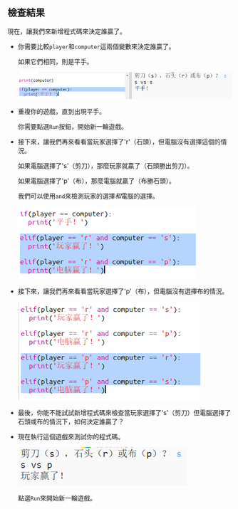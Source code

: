 ## 檢查結果

現在，讓我們來新增程式碼來決定誰贏了。

+ 你需要比較`player`和`computer`這兩個變數來決定誰贏了。
    
    如果它們相同，則是平手。
    
    ![截圖](images/rps-draw.png)

+ 重複你的遊戲，直到出現平手。
    
    你需要點選`Run`按鈕，開始新一輪遊戲。

+ 接下來，讓我們再來看看當玩家選擇了'r'（石頭），但電腦沒有選擇這個的情況。
    
    如果電腦選擇了's'（剪刀），那麼玩家就贏了（石頭勝出剪刀）。
    
    如果電腦選擇了'p'（布），那麼電腦就贏了（布勝石頭）。
    
    我們可以使用`and`來檢測玩家的選擇*和*電腦的選擇。
    
    ![截圖](images/rps-player-rock.png)

+ 接下來，讓我們再來看看當玩家選擇了'p'（布），但電腦沒有選擇布的情況。
    
    ![截圖](images/rps-player-paper.png)

+ 最後，你能不能試試新增程式碼來檢查當玩家選擇了's'（剪刀）但電腦選擇了石頭或布的情況下，如何決定誰贏了？

+ 現在執行這個遊戲來測試你的程式碼。
    
    ![截圖](images/rps-play.png)
    
    點選`Run`來開始新一輪遊戲。